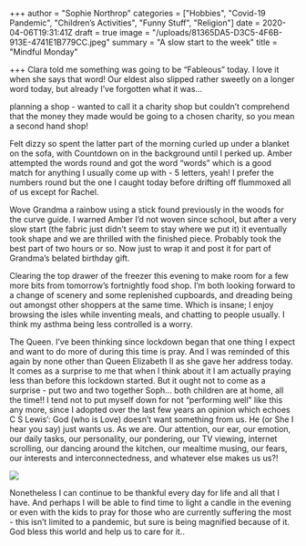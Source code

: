 +++
author = "Sophie Northrop"
categories = ["Hobbies", "Covid-19 Pandemic", "Children’s Activities", "Funny Stuff", "Religion"]
date = 2020-04-06T19:31:41Z
draft = true
image = "/uploads/81365DA5-D3C5-4F6B-913E-4741E1B779CC.jpeg"
summary = "A slow start to the week"
title = "Mindful Monday"

+++
Clara told me something was going to be “Fableous” today. I love it when she says that word! Our eldest also slipped rather sweetly on a longer word today, but already I’ve forgotten what it was...

planning a shop - wanted to call it a charity shop but couldn’t comprehend that the money they made would be going to a chosen charity, so you mean a second hand shop!

Felt dizzy so spent the latter part of the morning curled up under a blanket on the sofa, with Countdown on in the background until I perked up. Amber attempted the words round and got the word “words” which is a good match for anything I usually come up with - 5 letters, yeah! I prefer the numbers round but the one I caught today before drifting off flummoxed all of us except for Rachel.

Wove Grandma a rainbow using a stick found previously in the woods for the curve guide. I warned Amber I’d not woven since school, but after a very slow start (the fabric just didn’t seem to stay where we put it) it eventually took shape and we are thrilled with the finished piece. Probably took the best part of two hours or so. Now just to wrap it and post it for part of Grandma’s belated birthday gift.

Clearing the top drawer of the freezer this evening to make room for a few more bits from tomorrow’s fortnightly food shop. I’m both looking forward to a change of scenery and some replenished cupboards, and dreading being out amongst other shoppers at the same time. Which is insane; I enjoy browsing the isles while inventing meals, and chatting to people usually. I think my asthma being less controlled is a worry.

The Queen. I’ve been thinking since lockdown began that one thing I expect and want to do more of during this time is pray. And I was reminded of this again by none other than Queen Elizabeth II as she gave her address today. It comes as a surprise to me that when I think about it I am actually praying less than before this lockdown started. But it ought not to come as a surprise - put two and two together Soph... both children are at home, all the time!! I tend not to put myself down for not “performing well” like this any more, since I adopted over the last few years an opinion which echoes C S Lewis‘: God (who is Love) doesn’t want something from us. He (or She I hear you say) just wants us. As we are. Our attention, our ear, our emotion, our daily tasks, our personality, our pondering, our TV viewing, internet scrolling, our dancing around the kitchen, our mealtime musing, our fears, our interests and interconnectedness, and whatever else makes us us?!

![](/uploads/64685591-ED5D-42E4-8A02-FD3767C847B8.jpeg)

Nonetheless I can continue to be thankful every day for life and all that I have. And perhaps I will be able to find time to light a candle in the evening or even with the kids to pray for those who are currently suffering the most - this isn’t limited to a pandemic, but sure is being magnified because of it. God bless this world and help us to care for it..